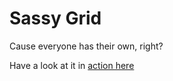 Sassy Grid
==========

Cause everyone has their own, right?

Have a look at it in [action here](http://www.huntlycameron.co.uk/Sassy-Grid/)
